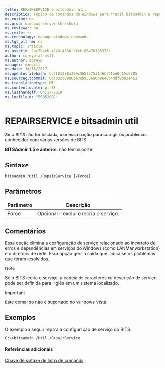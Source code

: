 ```yaml
---
title: REPAIRSERVICE e bitsadmin util
description: Tópico de comandos do Windows para **util bitsadmin e repairservice** -comando usado para corrigir os problemas conhecidos com várias versões do serviço do BITS.
ms.custom: na
ms.prod: windows-server-threshold
ms.reviewer: na
ms.suite: na
ms.technology: manage-windows-commands
ms.tgt_pltfrm: na
ms.topic: article
ms.assetid: 2ac7baeb-4340-4186-bfcb-66478195378d
author: coreyp-at-msft
ms.author: coreyp
manager: dongill
ms.date: 10/16/2017
ms.openlocfilehash: bc5101378a389c865f5753146b711be0d15c6785
ms.sourcegitcommit: 0d0b32c8986ba7db9536e0b8648d4ddf9b03e452
ms.translationtype: MT
ms.contentlocale: pt-BR
ms.lasthandoff: 04/17/2019
ms.locfileid: "59852087"
---
```

# <a name="bitsadmin-util-and-repairservice"></a>REPAIRSERVICE e bitsadmin util

Se o BITS não for iniciado, use essa opção para corrigir os problemas conhecidos com várias versões de BITS.

**BITSAdmin 1.5 e anterior:** não tem suporte.

## <a name="syntax"></a>Sintaxe

```
bitsadmin /Util /RepairService [/Force]
```

## <a name="parameters"></a>Parâmetros

|Parâmetro|Descrição|
|---------|-----------|
|Force|Opcional – exclui e recria o serviço.|

## <a name="remarks"></a>Comentários

Essa opção elimina a configuração de serviço relacionado ao incorreto de erros e dependências em serviços do Windows (como LANManworkstation) e o diretório de rede. Essa opção gera a saída que indica se os problemas que foram resolvidos.

> [!NOTE]
> Se o BITS recria o serviço, a cadeia de caracteres de descrição de serviço pode ser definida para inglês em um sistema localizado.

> [!IMPORTANT]
> Este comando não é suportado no Windows Vista.

## <a name="BKMK_examples"></a>Exemplos

O exemplo a seguir repara a configuração de serviço do BITS.
```
C:\>bitsadmin /Util /RepairService
```

#### <a name="additional-references"></a>Referências adicionais

[Chave de sintaxe de linha de comando](command-line-syntax-key.md)